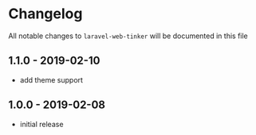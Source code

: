 # Changelog

All notable changes to `laravel-web-tinker` will be documented in this file

## 1.1.0 - 2019-02-10

- add theme support

## 1.0.0 - 2019-02-08

- initial release

